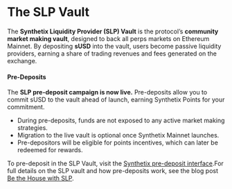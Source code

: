 # The SLP Vault

The **Synthetix Liquidity Provider (SLP) Vault** is the protocol’s **community market making vault**, designed to back all perps markets on Ethereum Mainnet. By depositing **sUSD** into the vault, users become passive liquidity providers, earning a share of trading revenues and fees generated on the exchange.

#### Pre-Deposits

The **SLP pre-deposit campaign is now live.** Pre-deposits allow you to commit sUSD to the vault ahead of launch, earning Synthetix Points for your commitment.

* During pre-deposits, funds are not exposed to any active market making strategies.
* Migration to the live vault is optional once Synthetix Mainnet launches.
* Pre-depositors will be eligible for points incentives, which can later be redeemed for rewards.

To pre-deposit in the SLP Vault, visit the [Synthetix pre-deposit interface](https://predeposit.synthetix.io/).For full details on the SLP vault and how pre-deposits work, see the blog post [Be the House with SLP](https://blog.synthetix.io/be-the-house-with-slp/).
